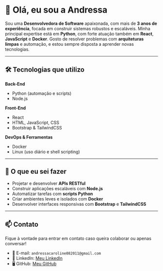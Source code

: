 # 👋 Olá, eu sou a Andressa

Sou uma **Desenvolvedora de Software** apaixonada, com mais de **3 anos de experiência**, focada em construir sistemas robustos e escaláveis. Minha principal expertise está em **Python**, com forte atuação também em **React**, **JavaScript** e **Docker**. Gosto de resolver problemas com **arquiteturas limpas** e automação, e estou sempre disposta a aprender novas tecnologias.

---

## 🛠️ Tecnologias que utilizo

**Back-End**

- Python (automação e scripts)  
- Node.js

**Front-End**

- React  
- HTML, JavaScript, CSS  
- Bootstrap & TailwindCSS

**DevOps & Ferramentas**

- Docker  
- Linux (uso diário e shell scripting)

---

## 🚀 O que eu sei fazer

- Projetar e desenvolver **APIs RESTful**  
- Construir aplicações escaláveis com **Node.js**  
- Automatizar tarefas com **scripts Python**  
- Criar ambientes leves e isolados com **Docker**  
- Desenvolver interfaces responsivas com **Bootstrap** e **TailwindCSS**

---

## 📫 Contato

Fique à vontade para entrar em contato caso queira colaborar ou apenas conversar!

- 📧 E-mail: `andressacaroline082011@gmail.com`  
- 💼 LinkedIn: [Meu LinkedIn](https://www.linkedin.com/in/andressalopesa/)  
- 🖥️ GitHub: [Meu GitHub](https://github.com/AndreessaLopes)
